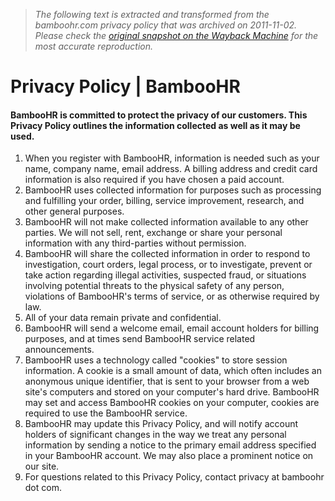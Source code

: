 > *The following text is extracted and transformed from the bamboohr.com privacy policy that was archived on 2011-11-02. Please check the [original snapshot on the Wayback Machine](https://web.archive.org/web/20111102232815id_/http%3A//www.bamboohr.com/privacy.php) for the most accurate reproduction.*

# Privacy Policy | BambooHR

#### BambooHR is committed to protect the privacy of our customers. This Privacy Policy outlines the information collected as well as it may be used.

  1. When you register with BambooHR, information is needed such as your name, company name, email address. A billing address and credit card information is also required if you have chosen a paid account. 
  2. BambooHR uses collected information for purposes such as processing and fulfilling your order, billing, service improvement, research, and other general purposes.
  3. BambooHR will not make collected information available to any other parties. We will not sell, rent, exchange or share your personal information with any third-parties without permission.
  4. BambooHR will share the collected information in order to respond to investigation, court orders, legal process, or to investigate, prevent or take action regarding illegal activities, suspected fraud, or situations involving potential threats to the physical safety of any person, violations of BambooHR's terms of service, or as otherwise required by law.
  5. All of your data remain private and confidential.
  6. BambooHR will send a welcome email, email account holders for billing purposes, and at times send BambooHR service related announcements.
  7. BambooHR uses a technology called "cookies" to store session information. A cookie is a small amount of data, which often includes an anonymous unique identifier, that is sent to your browser from a web site's computers and stored on your computer's hard drive. BambooHR may set and access BambooHR cookies on your computer, cookies are required to use the BambooHR service.
  8. BambooHR may update this Privacy Policy, and will notify account holders of significant changes in the way we treat any personal information by sending a notice to the primary email address specified in your BambooHR account. We may also place a prominent notice on our site.
  9. For questions related to this Privacy Policy, contact privacy at bamboohr dot com.


